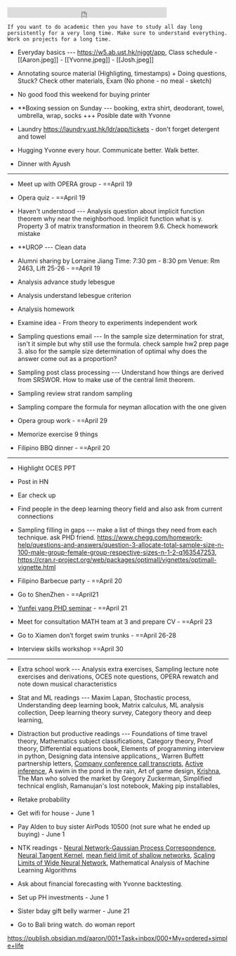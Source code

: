 <iframe src="https://free.timeanddate.com/clock/i9bln735/n102/fn15/fs18/tt0" frameborder="0" width="363" height="24"></iframe>

```
If you want to do academic then you have to study all day long persistently for a very long time. Make sure to understand everything. Work on projects for a long time.
```

- Everyday basics --- https://w5.ab.ust.hk/njggt/app, Class schedule - [[Aaron.jpeg]] - [[Yvonne.jpeg]] - [[Josh.jpeg]]
- Annotating source material (Highligting, timestamps) + Doing questions, Stuck? Check other materials, Exam (No phone - no meal - sketch)
- No good food this weekend for buying printer

- **Boxing session on Sunday --- booking, extra shirt, deodorant, towel, umbrella, wrap, socks +++ Posible date with Yvonne
- Laundry https://laundry.ust.hk/ldr/app/tickets - don't forget detergent and towel
- Hugging Yvonne every hour. Communicate better. Walk better.
- Dinner with Ayush

---

- Meet up with OPERA group - ==April 19
- Opera quiz - ==April 19

- Haven't understood --- Analysis question about implicit function theorem why near the neighborhood. Implicit function what is y. Property 3 of matrix transformation in theorem 9.6. Check homework mistake
- **UROP  --- Clean data

- Alumni sharing by Lorraine Jiang Time: 7:30 pm - 8:30 pm Venue: Rm 2463, Lift 25-26 - ==April 19

- Analysis advance study lebesgue
- Analysis understand lebesgue criterion
- Analysis homework
- Examine idea - From theory to experiments independent work

- Sampling questions email --- In the sample size determination for strat,  isn't it simple but why still use the formula. check sample hw2 prep page 3. also for the sample size determination of optimal why does the answer come out as a proportion?
- Sampling post class processing --- Understand how things are derived from SRSWOR. How to make use of the central limit theorem.
- Sampling review strat random sampling
- Sampling compare the formula for neyman allocation with the one given

- Opera group work - ==April 29
- Memorize exercise 9 things

- Filipino BBQ dinner - ==April 20



---

- Highlight OCES PPT
- Post in HN
- Ear check up 

- Find people in the deep learning theory field and also ask from current connections 

- Sampling filling in gaps --- make a list of things they need from each technique. ask PHD friend. https://www.chegg.com/homework-help/questions-and-answers/question-3-allocate-total-sample-size-n-100-male-group-female-group-respective-sizes-n-1-2-q163547253, https://cran.r-project.org/web/packages/optimall/vignettes/optimall-vignette.html

- Filipino Barbecue party - ==April 20
- Go to ShenZhen - ==April21
- [Yunfei yang PHD seminar](https://science.hkust.edu.hk/events/math-phd-student-seminar-approximation-and-generalization-bounds-generative-adversarial) - ==April 21
- Meet for consultation MATH team at 3 and prepare CV - ==April 23
- Go to Xiamen don’t forget swim trunks - ==April 26-28 
- Interview skills workshop ==April 30

---
- Extra school work --- Analysis extra exercises, Sampling lecture note exercises and derivations, OCES note questions, OPERA rewatch and note down musical characteristics
- Stat and ML readings --- Maxim Lapan, Stochastic process, Understanding deep learning book, Matrix calculus, ML analysis collection, Deep learning theory survey, Category theory and deep learning,
- Distraction but productive readings --- Foundations of time travel theory, Mathematics subject classifications, Category theory, Proof theory, Differential equations book, Elements of programming interview in python, Designing data intensive applications,, Warren Buffett partnership letters, [Company conference call transcripts](https://www.fool.com/earnings-call-transcripts/), [Active inference](https://jaredtumiel.github.io/blog/2020/10/14/spinning-up-in-ai.html), A swim in the pond in the rain, Art of game design, [Krishna](https://linktr.ee/serla_vamshi_krishna?fbclid=PAAaYh133YPlOWWRJiUqNMSugoeof3TSCOauUClOK6jI1FKTjNj2xTXAssm6o_aem_AZy8lWSS5x83laffBTF4ha-cpVJ4-Pby1mSmwtF5Gh2d-IvwJ3ymRjF3pEEYU1y0ttU), The Man who solved the market by Gregory Zuckerman, Simplified technical english, Ramanujan's lost notebook, Making pip installables, 

- Retake probability
- Get wifi for house - June 1
- Pay Alden to buy sister AirPods 10500 (not sure what he ended up buying) - June 1
- NTK readings - [Neural Network-Gaussian Process Correspondence](https://arxiv.org/pdf/1711.00165.pdf), [Neural Tangent Kernel](https://arxiv.org/pdf/1806.07572.pdf), [mean field limit of shallow networks](https://proceedings.neurips.cc/paper_files/paper/2020/file/fc5b3186f1cf0daece964f78259b7ba0-Paper.pdf), [Scaling Limits of Wide Neural Network](https://arxiv.org/pdf/1902.04760.pdf), Mathematical Analysis of Machine Learning Algorithms
- Ask about financial forecasting with Yvonne backtesting. 
- Set up PH investments - June 1
- Sister bday gift belly warmer - June 21
- Go to Bali bring watch. do woman report

https://publish.obsidian.md/aaron/001+Task+inbox/000+My+ordered+simple+life

